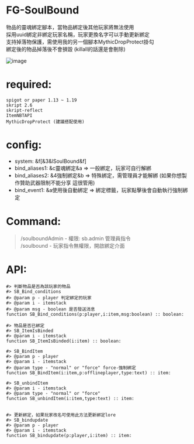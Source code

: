 # FG-SoulBound
物品的靈魂綁定腳本，當物品綁定後其他玩家將無法使用  
採用uuid綁定非綁定玩家名稱，玩家更換名字可以手動更新綁定  
支持掉落物保護，需使用我的另一個腳本MythicDropProtect掛勾  
綁定後的物品掉落後不會損毀 (killall的話還是會刪除)

![image](https://user-images.githubusercontent.com/54828956/226693463-08518507-1676-4319-82c9-bfef0c7b6b4e.png)

# required:
    spigot or paper 1.13 ~ 1.19
    skript 2.6
    skript-reflect
    ItemNBTAPI
    MythicDropProtect (建議搭配使用)


# config:
  * system: &f[&3&lSoulBound&f]  
  * bind_aliases1: &c靈魂綁定&a   =>  一般綁定，玩家可自行解綁
  * bind_aliases2: &4強制綁定&b   =>  特殊綁定，需管理員才能解綁 (如果你想製作贊助武器限制不能分享 這很管用)  
  * bind_event1: &a使用後自動綁定  =>  綁定標籤，玩家點擊後會自動執行強制綁定

# Command:
> /soulboundAdmin - 權限: sb.admin 管理員指令  
> /soulbound - 玩家指令無權限，開啟綁定介面


# API:
    #> 判斷物品是否為該玩家的物品
    #> SB_Bind_conditions
    #> @param p - player 判定綁定的玩家
    #> @param i - itemstack
    #> @param msg - boolean 是否發送消息
    function SB_Bind_conditions(p:player,i:item,msg:boolean) :: boolean:

    #> 物品是否已綁定
    #> SB_ItemIsBinded
    #> @param i - itemstack
    function SB_ItemIsBinded(i:item) :: boolean:

    #> SB_BindItem
    #> @param p - player
    #> @param i - itemstack
    #> @param type - "normal" or "force" force-強制綁定 
    function SB_BindItem(i:item,p:offlineplayer,type:text) :: item:

    #> SB_unbindItem
    #> @param i - itemstack
    #> @param type - "normal" or "force"
    function SB_unbindItem(i:item,type:text) :: item:


    #> 更新綁定，如果玩家改名可使用此方法更新綁定lore
    #> SB_bindupdate
    #> @param p - player
    #> @param i - itemstack
    function SB_bindupdate(p:player,i:item) :: item:
